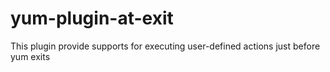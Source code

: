 # yum-plugin-at-exit
This plugin provide supports for executing user-defined actions just before yum exits
